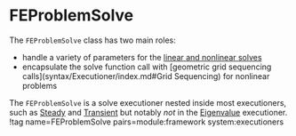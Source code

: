 # FEProblemSolve

The `FEProblemSolve` class has two main roles:

- handle a variety of parameters for the [linear and nonlinear solves](systems/NonlinearSystem.md)
- encapsulate the solve function call with [geometric grid sequencing calls](syntax/Executioner/index.md#Grid Sequencing) for nonlinear problems

The `FEProblemSolve` is a solve executioner nested inside most executioners,
such as [Steady](executioners/Steady.md) and [Transient](executioners/Transient.md) but notably *not* in the [Eigenvalue](executioners/Eigenvalue.md) executioner.
!tag name=FEProblemSolve pairs=module:framework system:executioners
